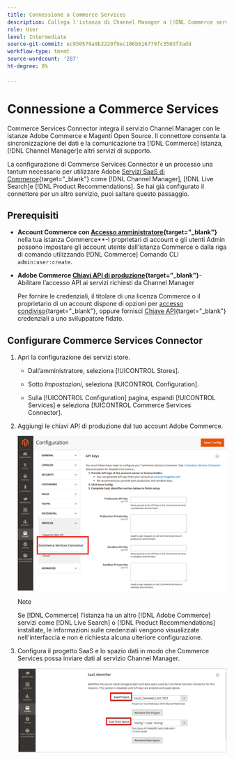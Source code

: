 ```yaml
---
title: Connessione a Commerce Services
description: Collega l'istanza di Channel Manager a [!DNL Commerce services] per abilitare la sincronizzazione dei dati e la comunicazione tra l’istanza Commerce, Channel Manager e altri servizi di supporto.
role: User
level: Intermediate
source-git-commit: ec950579a9b2220f9ec106b616779fc3503f3add
workflow-type: tm+mt
source-wordcount: '287'
ht-degree: 0%

---
```


# Connessione a Commerce Services

Commerce Services Connector integra il servizio Channel Manager con le istanze Adobe Commerce e Magenti Open Source. Il connettore consente la sincronizzazione dei dati e la comunicazione tra [!DNL Commerce] istanza, [!DNL Channel Manager]e altri servizi di supporto.

La configurazione di Commerce Services Connector è un processo una tantum necessario per utilizzare Adobe [Servizi SaaS di Commerce](https://experienceleague.adobe.com/docs/commerce-merchant-services/user-guides/home.html){target=&quot;_blank&quot;} come [!DNL Channel Manager], [!DNL Live Search]e [!DNL Product Recommendations]. Se hai già configurato il connettore per un altro servizio, puoi saltare questo passaggio.

## Prerequisiti

- **Account Commerce con [Accesso amministratore](https://docs.magento.com/user-guide/stores/admin.html){target=&quot;_blank&quot;}** nella tua istanza Commerce**-I proprietari di account e gli utenti Admin possono impostare gli account utente dall’istanza Commerce o dalla riga di comando utilizzando [!DNL Commerce] Comando CLI `admin:user:create`.

- **Adobe Commerce [Chiavi API di produzione](https://docs.magento.com/user-guide/system/saas.html#apikey){target=&quot;_blank&quot;}**- Abilitare l’accesso API ai servizi richiesti da Channel Manager

   Per fornire le credenziali, il titolare di una licenza Commerce o il proprietario di un account dispone di opzioni per
   [accesso condiviso](https://docs.magento.com/user-guide/magento/magento-account-share.html){target=&quot;_blank&quot;}, oppure fornisci [Chiave API](https://docs.magento.com/user-guide/system/saas.html#apikey){target=&quot;_blank&quot;} credenziali a uno sviluppatore fidato.

## Configurare Commerce Services Connector

1. Apri la configurazione dei servizi store.

   - Dall’amministratore, seleziona [!UICONTROL Stores].

   - Sotto *Impostazioni*, seleziona [!UICONTROL Configuration].

   - Sulla [!UICONTROL Configuration] pagina, espandi [!UICONTROL Services] e seleziona [!UICONTROL Commerce Services Connector].

1. Aggiungi le chiavi API di produzione dal tuo account Adobe Commerce.

   ![[!DNL Commerce Service Connector] nel [!DNL Admin] visualizzare](assets/commerce-services-connector-admin-service-view.png)


   >[!NOTE]
   >
   > Se [!DNL Commerce] l&#39;istanza ha un altro [!DNL Adobe Commerce] servizi come [!DNL Live Search] o [!DNL Product Recommendations] installate, le informazioni sulle credenziali vengono visualizzate nell&#39;interfaccia e non è richiesta alcuna ulteriore configurazione.

1. Configura il progetto SaaS e lo spazio dati in modo che Commerce Services possa inviare dati al servizio Channel Manager.

   ![[!DNL Commerce Service Connector] Configurazione dell’identificatore SaaS nel [!DNL Admin] visualizzare](assets/commerce-services-connector-saas-config.png)

